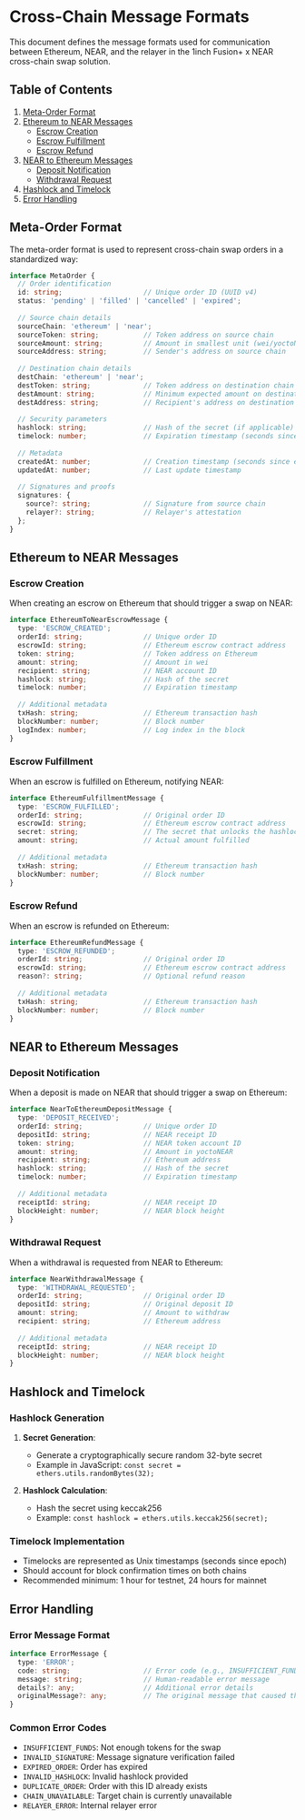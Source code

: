 # Cross-Chain Message Formats

This document defines the message formats used for communication between Ethereum, NEAR, and the relayer in the 1inch Fusion+ x NEAR cross-chain swap solution.

## Table of Contents

1. [Meta-Order Format](#meta-order-format)
2. [Ethereum to NEAR Messages](#ethereum-to-near-messages)
   - [Escrow Creation](#escrow-creation)
   - [Escrow Fulfillment](#escrow-fulfillment)
   - [Escrow Refund](#escrow-refund)
3. [NEAR to Ethereum Messages](#near-to-ethereum-messages)
   - [Deposit Notification](#deposit-notification)
   - [Withdrawal Request](#withdrawal-request)
4. [Hashlock and Timelock](#hashlock-and-timelock)
5. [Error Handling](#error-handling)

## Meta-Order Format

The meta-order format is used to represent cross-chain swap orders in a standardized way:

```typescript
interface MetaOrder {
  // Order identification
  id: string;                    // Unique order ID (UUID v4)
  status: 'pending' | 'filled' | 'cancelled' | 'expired';
  
  // Source chain details
  sourceChain: 'ethereum' | 'near';
  sourceToken: string;           // Token address on source chain
  sourceAmount: string;          // Amount in smallest unit (wei/yoctoNEAR)
  sourceAddress: string;         // Sender's address on source chain
  
  // Destination chain details
  destChain: 'ethereum' | 'near';
  destToken: string;             // Token address on destination chain
  destAmount: string;            // Minimum expected amount on destination
  destAddress: string;           // Recipient's address on destination chain
  
  // Security parameters
  hashlock: string;              // Hash of the secret (if applicable)
  timelock: number;              // Expiration timestamp (seconds since epoch)
  
  // Metadata
  createdAt: number;             // Creation timestamp (seconds since epoch)
  updatedAt: number;             // Last update timestamp
  
  // Signatures and proofs
  signatures: {
    source?: string;             // Signature from source chain
    relayer?: string;            // Relayer's attestation
  };
}
```

## Ethereum to NEAR Messages

### Escrow Creation

When creating an escrow on Ethereum that should trigger a swap on NEAR:

```typescript
interface EthereumToNearEscrowMessage {
  type: 'ESCROW_CREATED';
  orderId: string;               // Unique order ID
  escrowId: string;              // Ethereum escrow contract address
  token: string;                 // Token address on Ethereum
  amount: string;                // Amount in wei
  recipient: string;             // NEAR account ID
  hashlock: string;              // Hash of the secret
  timelock: number;              // Expiration timestamp
  
  // Additional metadata
  txHash: string;                // Ethereum transaction hash
  blockNumber: number;           // Block number
  logIndex: number;              // Log index in the block
}
```

### Escrow Fulfillment

When an escrow is fulfilled on Ethereum, notifying NEAR:

```typescript
interface EthereumFulfillmentMessage {
  type: 'ESCROW_FULFILLED';
  orderId: string;               // Original order ID
  escrowId: string;              // Ethereum escrow contract address
  secret: string;                // The secret that unlocks the hashlock
  amount: string;                // Actual amount fulfilled
  
  // Additional metadata
  txHash: string;                // Ethereum transaction hash
  blockNumber: number;           // Block number
}
```

### Escrow Refund

When an escrow is refunded on Ethereum:

```typescript
interface EthereumRefundMessage {
  type: 'ESCROW_REFUNDED';
  orderId: string;               // Original order ID
  escrowId: string;              // Ethereum escrow contract address
  reason?: string;               // Optional refund reason
  
  // Additional metadata
  txHash: string;                // Ethereum transaction hash
  blockNumber: number;           // Block number
}
```

## NEAR to Ethereum Messages

### Deposit Notification

When a deposit is made on NEAR that should trigger a swap on Ethereum:

```typescript
interface NearToEthereumDepositMessage {
  type: 'DEPOSIT_RECEIVED';
  orderId: string;               // Unique order ID
  depositId: string;             // NEAR receipt ID
  token: string;                 // NEAR token account ID
  amount: string;                // Amount in yoctoNEAR
  recipient: string;             // Ethereum address
  hashlock: string;              // Hash of the secret
  timelock: number;              // Expiration timestamp
  
  // Additional metadata
  receiptId: string;             // NEAR receipt ID
  blockHeight: number;           // NEAR block height
}
```

### Withdrawal Request

When a withdrawal is requested from NEAR to Ethereum:

```typescript
interface NearWithdrawalMessage {
  type: 'WITHDRAWAL_REQUESTED';
  orderId: string;               // Original order ID
  depositId: string;             // Original deposit ID
  amount: string;                // Amount to withdraw
  recipient: string;             // Ethereum address
  
  // Additional metadata
  receiptId: string;             // NEAR receipt ID
  blockHeight: number;           // NEAR block height
}
```

## Hashlock and Timelock

### Hashlock Generation

1. **Secret Generation**:
   - Generate a cryptographically secure random 32-byte secret
   - Example in JavaScript: `const secret = ethers.utils.randomBytes(32);`

2. **Hashlock Calculation**:
   - Hash the secret using keccak256
   - Example: `const hashlock = ethers.utils.keccak256(secret);`

### Timelock Implementation

- Timelocks are represented as Unix timestamps (seconds since epoch)
- Should account for block confirmation times on both chains
- Recommended minimum: 1 hour for testnet, 24 hours for mainnet

## Error Handling

### Error Message Format

```typescript
interface ErrorMessage {
  type: 'ERROR';
  code: string;                  // Error code (e.g., INSUFFICIENT_FUNDS)
  message: string;               // Human-readable error message
  details?: any;                 // Additional error details
  originalMessage?: any;         // The original message that caused the error
}
```

### Common Error Codes

- `INSUFFICIENT_FUNDS`: Not enough tokens for the swap
- `INVALID_SIGNATURE`: Message signature verification failed
- `EXPIRED_ORDER`: Order has expired
- `INVALID_HASHLOCK`: Invalid hashlock provided
- `DUPLICATE_ORDER`: Order with this ID already exists
- `CHAIN_UNAVAILABLE`: Target chain is currently unavailable
- `RELAYER_ERROR`: Internal relayer error
